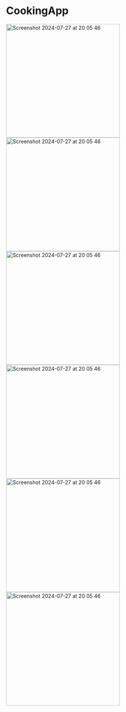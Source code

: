 # CookingApp
<img width="310" alt="Screenshot 2024-07-27 at 20 05 46" src="https://github.com/user-attachments/assets/e68f1975-99bc-466c-b8f3-50419ff0ea7c">
<img width="310" alt="Screenshot 2024-07-27 at 20 05 46" src="https://github.com/user-attachments/assets/8324d4b9-839a-44bf-b4b6-594fd79ee620">
<img width="310" alt="Screenshot 2024-07-27 at 20 05 46" src="https://github.com/user-attachments/assets/6d4b9126-6a05-40c2-ade6-a2bec10d0654">
<img width="310" alt="Screenshot 2024-07-27 at 20 05 46" src="https://github.com/user-attachments/assets/3be099fa-b079-4a33-a712-facb8c8c0075">
<img width="310" alt="Screenshot 2024-07-27 at 20 05 46" src="https://github.com/user-attachments/assets/4ec31f4b-bf72-4d86-a660-b43818513742">
<img width="310" alt="Screenshot 2024-07-27 at 20 05 46" src="https://github.com/user-attachments/assets/55408373-12b7-4eea-b416-d1352ee140a2">
